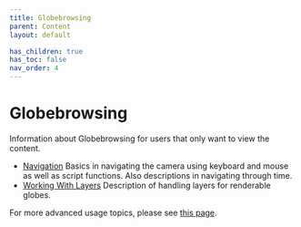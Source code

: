 ```yaml
---
title: Globebrowsing
parent: Content
layout: default

has_children: true
has_toc: false
nav_order: 4
---
```


# Globebrowsing
Information about Globebrowsing for users that only want to view the content.

- [Navigation](../globebrowsing/navigation) Basics in navigating the camera using keyboard and mouse as well as script functions. Also descriptions in navigating through time.
- [Working With Layers](../globebrowsing/working-with-layers) Description of handling layers for renderable globes.

For more advanced usage topics, please see [this page](../../components/globebrowsing).
